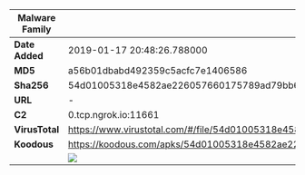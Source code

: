 | Malware Family | SandroRat                                                    |
| -------------- | ------------------------------------------------------------ |
| **Date Added** | 2019-01-17 20:48:26.788000                                                   |
| **MD5**        | a56b01dbabd492359c5acfc7e1406586                             |
| **Sha256**     | 54d01005318e4582ae226057660175789ad79bb61cfb103d35516c082c87815c |
| **URL**        | -                                                            |
| **C2**         | 0.tcp.ngrok.io:11661 |
| **VirusTotal** | https://www.virustotal.com/#/file/54d01005318e4582ae226057660175789ad79bb61cfb103d35516c082c87815c/detection |
| **Koodous**    | https://koodous.com/apks/54d01005318e4582ae226057660175789ad79bb61cfb103d35516c082c87815c |
|                | ![](../assets/54d01005318e4582ae226057660175789ad79bb61cfb103d35516c082c87815c.png) |